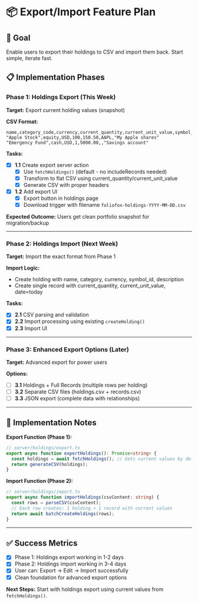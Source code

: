 # 📦 Export/Import Feature Plan

## 🎯 Goal

Enable users to export their holdings to CSV and import them back. Start simple, iterate fast.

## 📋 Implementation Phases

### **Phase 1: Holdings Export** (This Week)

**Target:** Export current holding values (snapshot)

**CSV Format:**

```csv
name,category_code,currency,current_quantity,current_unit_value,symbol_id,description
"Apple Stock",equity,USD,100,150.50,AAPL,"My Apple shares"
"Emergency Fund",cash,USD,1,5000.00,,"Savings account"
```

**Tasks:**

- [x] **1.1** Create export server action
  - [x] Use `fetchHoldings()` (default - no includeRecords needed)
  - [x] Transform to flat CSV using current_quantity/current_unit_value
  - [x] Generate CSV with proper headers
- [x] **1.2** Add export UI
  - [x] Export button in holdings page
  - [x] Download trigger with filename `foliofox-holdings-YYYY-MM-DD.csv`

**Expected Outcome:** Users get clean portfolio snapshot for migration/backup

---

### **Phase 2: Holdings Import** (Next Week)

**Target:** Import the exact format from Phase 1

**Import Logic:**

- Create holding with name, category, currency, symbol_id, description
- Create single record with current_quantity, current_unit_value, date=today

**Tasks:**

- [x] **2.1** CSV parsing and validation
- [x] **2.2** Import processing using existing `createHolding()`
- [x] **2.3** Import UI

---

### **Phase 3: Enhanced Export Options** (Later)

**Target:** Advanced export for power users

**Options:**

- [ ] **3.1** Holdings + Full Records (multiple rows per holding)
- [ ] **3.2** Separate CSV files (holdings.csv + records.csv)
- [ ] **3.3** JSON export (complete data with relationships)

---

## 🚀 Implementation Notes

**Export Function (Phase 1):**

```typescript
// server/holdings/export.ts
export async function exportHoldings(): Promise<string> {
  const holdings = await fetchHoldings(); // Gets current values by default
  return generateCSV(holdings);
}
```

**Import Function (Phase 2):**

```typescript
// server/holdings/import.ts
export async function importHoldings(csvContent: string) {
  const rows = parseCSV(csvContent);
  // Each row creates: 1 holding + 1 record with current values
  return await batchCreateHoldings(rows);
}
```

---

## ✅ Success Metrics

- [x] Phase 1: Holdings export working in 1-2 days
- [x] Phase 2: Holdings import working in 3-4 days
- [x] User can: Export → Edit → Import successfully
- [x] Clean foundation for advanced export options

**Next Steps:** Start with holdings export using current values from `fetchHoldings()`.
